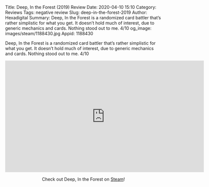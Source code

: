 Title: Deep, In the Forest (2019) Review
Date: 2020-04-10 15:10
Category: Reviews
Tags: negative review
Slug: deep-in-the-forest-2019
Author: Hexadigital
Summary: Deep, In the Forest is a randomized card battler that’s rather simplistic for what you get. It doesn’t hold much of interest, due to generic mechanics and cards. Nothing stood out to me. 4/10
og_image: images/steam/1188430.jpg
Appid: 1188430

Deep, In the Forest is a randomized card battler that’s rather simplistic for what you get. It doesn’t hold much of interest, due to generic mechanics and cards. Nothing stood out to me. 4/10

<center><iframe src="https://www.youtube.com/embed/U49DyEPzaVQ?feature=oembed" allow="accelerometer; autoplay; encrypted-media; gyroscope; picture-in-picture" width="640" height="360" frameborder="0"></iframe>

Check out Deep, In the Forest on [Steam](https://store.steampowered.com/app/1188430/?curator_clanid=34633900)!</center>
